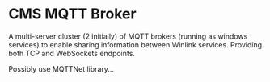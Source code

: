 # CMS MQTT Broker

A multi-server cluster (2 initially) of MQTT brokers (running as windows services) to enable sharing information between Winlink services. Providing both TCP and WebSockets endpoints. 

Possibly use MQTTNet library...


